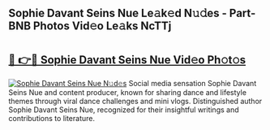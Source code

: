 ## Sophie Davant Seins Nue Le𝚊k𝚎d N𝚞𝚍es - Part-BNB Photos Vid𝚎o Le𝚊ks NcTTj

# <h2><a href="http://fbax0pl.evod.top/?m=Sophie+Davant+Seins+Nue">🔗 👉🔴 Sophie Davant Seins Nue Vid𝚎o Ph𝚘t𝚘s</a></h2>

[![Sophie Davant Seins Nue N𝚞d𝚎s](https://i.imgur.com/8V9OHl7.gif)](http://fbax0pl.evod.top/?m=Sophie+Davant+Seins+Nue)
Social media sensation Sophie Davant Seins Nue and content producer, known for sharing dance and lifestyle themes through viral dance challenges and mini vlogs. Distinguished author Sophie Davant Seins Nue, recognized for their insightful writings and contributions to literature. 
